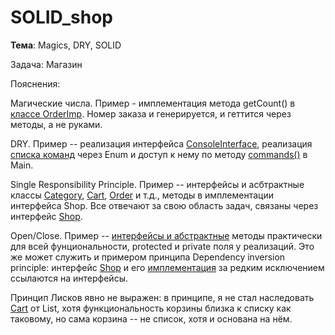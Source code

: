 # SOLID_shop
**Тема**: Magics, DRY, SOLID

Задача: Магазин

Пояснения:

Магические числа. Пример - имплементация метода getCount() в [классе OrderImp](https://github.com/bojark/JavaPatternsHomework4/blob/fd526c0d2408f85351f56067d903840f3b6ba162/src/main/java/classes/OrderImp.java#L11). Номер заказа и генерируется, и геттится через методы, а не руками.

DRY. Пример -- реализация интерфейса [ConsoleInterface](https://github.com/Dmitry1402/SOLID_shop/blob/main/src/classes/ConsoleInterfaceImp.java#L1-L33), реализация [списка команд](https://github.com/Dmitry1402/SOLID_shop/blob/main/src/classes/Commands.java) через Enum и доступ к нему по методу [commands()](https://github.com/Dmitry1402/SOLID_shop/blob/2efe24bbab04c06900f8ecadd0d301fb868f58f0/src/classes/Main.java#L80) в Main.

Single Responsibility Principle. Пример -- интерфейсы и асбтрактные классы [Category](https://github.com/Dmitry1402/SOLID_shop/blob/main/src/abstracts/Category.java), [Cart](https://github.com/Dmitry1402/SOLID_shop/blob/main/src/abstracts/Cart.java), [Order](https://github.com/Dmitry1402/SOLID_shop/blob/main/src/abstracts/Order.java) и т.д., методы в имплементации интерфейса Shop. Все отвечают за свою область задач, связаны через интерфейс [Shop](https://github.com/Dmitry1402/SOLID_shop/blob/main/src/abstracts/Shop.java).

Open/Close. Пример -- [интерфейсы и абстрактные](https://github.com/Dmitry1402/SOLID_shop/tree/main/src/abstracts) методы практически для всей фунциональности, protected и private поля у реализаций. Это же может служить и примером принципа Dependency inversion principle: интерфейс [Shop](https://github.com/Dmitry1402/SOLID_shop/blob/main/src/abstracts/Shop.java) и его [имплементация](https://github.com/Dmitry1402/SOLID_shop/blob/main/src/classes/ShopImp.java) за редким исключением ссылаются на интерфейсы.

Принцип Лисков явно не выражен: в принципе, я не стал наследовать [Cart](https://github.com/Dmitry1402/SOLID_shop/blob/main/src/abstracts/Cart.java) от List, хотя функциональность корзины близка к списку как таковому, но сама корзина -- не список, хотя и основана на нём.
